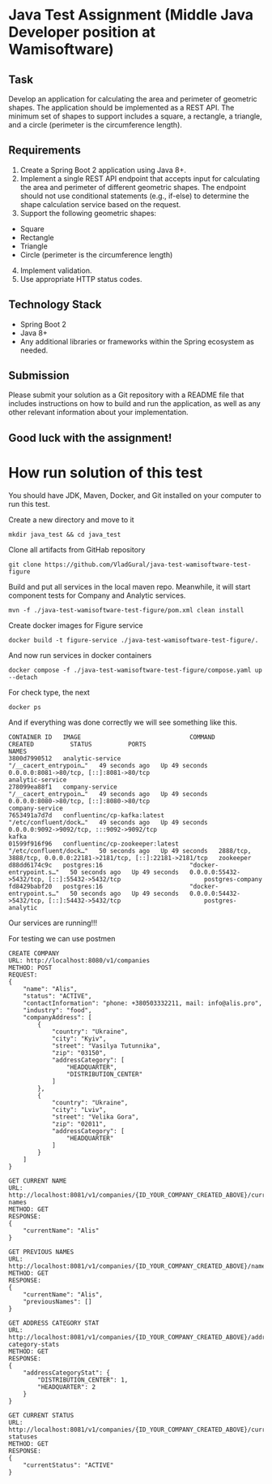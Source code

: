 # Java Test Assignment (Middle Java Developer position at Wamisoftware)

## **Task**
Develop an application for calculating the area and perimeter of geometric shapes.
The application should be implemented as a REST API. The minimum set of shapes
to support includes a square, a rectangle, a triangle, and a circle (perimeter is the
circumference length).

## **Requirements**
1. Create a Spring Boot 2 application using Java 8+.
2. Implement a single REST API endpoint that accepts input for calculating the area
   and perimeter of different geometric shapes. The endpoint should not use
   conditional statements (e.g., if-else) to determine the shape calculation service
   based on the request.
3. Support the following geometric shapes:
- Square
- Rectangle
- Triangle
- Circle (perimeter is the circumference length)
4. Implement validation.
5. Use appropriate HTTP status codes.

## **Technology Stack**
- Spring Boot 2
- Java 8+
- Any additional libraries or frameworks within the Spring ecosystem as needed.

## **Submission**
Please submit your solution as a Git repository with a README file that includes
instructions on how to build and run the application, as well as any other relevant
information about your implementation.

## Good luck with the assignment!

 
# How run solution of this test

You should have JDK, Maven, Docker, and Git installed on your computer to run this test. 

Create a new directory and move to it
```
mkdir java_test && cd java_test
```

Clone all artifacts from GitHab repository
```
git clone https://github.com/VladGural/java-test-wamisoftware-test-figure
```

Build and put all services in the local maven repo. 
Meanwhile, it will start component tests for Company and Analytic services.
```
mvn -f ./java-test-wamisoftware-test-figure/pom.xml clean install
```

Create docker images for Figure service
```
docker build -t figure-service ./java-test-wamisoftware-test-figure/.
```

And now run services in docker containers
```
docker compose -f ./java-test-wamisoftware-test-figure/compose.yaml up --detach
```

For check type, the next
```
docker ps
```

And if everything was done correctly we will see something like this.
```
CONTAINER ID   IMAGE                              COMMAND                  CREATED          STATUS          PORTS                                                               NAMES
3800d7990512   analytic-service                   "/__cacert_entrypoin…"   49 seconds ago   Up 49 seconds   0.0.0.0:8081->80/tcp, [::]:8081->80/tcp                             analytic-service
278099ea88f1   company-service                    "/__cacert_entrypoin…"   49 seconds ago   Up 49 seconds   0.0.0.0:8080->80/tcp, [::]:8080->80/tcp                             company-service
7653491a7d7d   confluentinc/cp-kafka:latest       "/etc/confluent/dock…"   49 seconds ago   Up 49 seconds   0.0.0.0:9092->9092/tcp, :::9092->9092/tcp                           kafka
01599f916f96   confluentinc/cp-zookeeper:latest   "/etc/confluent/dock…"   50 seconds ago   Up 49 seconds   2888/tcp, 3888/tcp, 0.0.0.0:22181->2181/tcp, [::]:22181->2181/tcp   zookeeper
d88dd6174c9c   postgres:16                        "docker-entrypoint.s…"   50 seconds ago   Up 49 seconds   0.0.0.0:55432->5432/tcp, [::]:55432->5432/tcp                       postgres-company
fd8429babf20   postgres:16                        "docker-entrypoint.s…"   50 seconds ago   Up 49 seconds   0.0.0.0:54432->5432/tcp, [::]:54432->5432/tcp                       postgres-analytic
```

Our services are running!!!

For testing we can use postmen
```
CREATE COMPANY
URL: http://localhost:8080/v1/companies
METHOD: POST
REQUEST:
{
    "name": "Alis",
    "status": "ACTIVE",
    "contactInformation": "phone: +380503332211, mail: info@alis.pro",
    "industry": "food",
    "companyAddress": [
        {
            "country": "Ukraine",
            "city": "Kyiv",
            "street": "Vasilya Tutunnika",
            "zip": "03150",
            "addressCategory": [
                "HEADQUARTER",
                "DISTRIBUTION_CENTER"
            ]
        },
        {
            "country": "Ukraine",
            "city": "Lviv",
            "street": "Velika Gora",
            "zip": "02011",
            "addressCategory": [
                "HEADQUARTER"
            ]
        }
    ]
}
```

```
GET CURRENT NAME
URL: http://localhost:8081/v1/companies/{ID_YOUR_COMPANY_CREATED_ABOVE}/current-names
METHOD: GET
RESPONSE:
{
    "currentName": "Alis"
}
```

```
GET PREVIOUS NAMES
URL: http://localhost:8081/v1/companies/{ID_YOUR_COMPANY_CREATED_ABOVE}/names
METHOD: GET
RESPONSE:
{
    "currentName": "Alis",
    "previousNames": []
}
```

```
GET ADDRESS CATEGORY STAT
URL: http://localhost:8081/v1/companies/{ID_YOUR_COMPANY_CREATED_ABOVE}/address-category-stats
METHOD: GET
RESPONSE:
{
    "addressCategoryStat": {
        "DISTRIBUTION_CENTER": 1,
        "HEADQUARTER": 2
    }
}
```

```
GET CURRENT STATUS
URL: http://localhost:8081/v1/companies/{ID_YOUR_COMPANY_CREATED_ABOVE}/current-statuses
METHOD: GET
RESPONSE:
{
    "currentStatus": "ACTIVE"
}
```